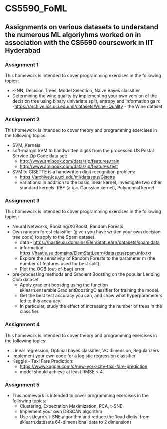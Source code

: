 # CS5590_FoML
## Assignments on various datasets to understand the numerous ML algoriyhms worked on in association with the CS5590 coursework  in IIT Hyderabad


### Assignment 1
This homework is intended to cover programming exercises in the following topics:
- k-NN, Decision Trees, Model Selection, Naive Bayes classifier
- Determining the wine quality by implementing your own version of the decision tree using binary univariate split, entropy and information gain: 
   -https://archive.ics.uci.edu/ml/datasets/Wine+Quality - the Wine dataset

### Assignment 2
This homework is intended to cover theory and programming exercises in the following topics:
- SVM, Kernels
- soft-margin SVM to handwritten digits from the processed US Postal Service Zip Code data set: 
  - http://www.amlbook.com/data/zip/features.train 
  - http://www.amlbook.com/data/zip/features.test
- SVM to GISETTE is a handwritten digit recognition problem:
   - https://archive.ics.uci.edu/ml/datasets/Gisette
   - variations: In addition to the basic linear kernel, investigate two other standard kernels: RBF (a.k.a. Gaussian kernel), Polynomial kernel   

### Assignment 3
This homework is intended to cover programming exercises in the following topics:
- Neural Networks, Boosting/XGBoost, Random Forests
- Own random forest classifier (given you have written your own decision tree code) to apply to the Spam dataset 
   - data - https://hastie.su.domains/ElemStatLearn/datasets/spam.data
   - information - https://hastie.su.domains/ElemStatLearn/datasets/spam.info.txt
   - Explore the sensitivity of Random Forests to the parameter m (the number of features used for best split).
   - Plot the OOB (out-of-bag) error
- pre-processing methods and Gradient Boosting on the popular Lending Club dataset
   - Apply gradient boosting using the function sklearn.ensemble.GradientBoostingClassifier for training the model.
   - Get the best test accuracy you can, and show what hyperparameters led to this accuracy.
   - In particular, study the effect of increasing the number of trees in the classifier.
 
### Assignment 4
This homework is intended to cover theory and programming exercises in the following topics:
- Linear regression, Optimal bayes classifier, VC dimension, Regularizers
- Implement your own code for a logistic regression classifier
- Kaggle - Taxi Fare Prediction:
   - https://www.kaggle.com/c/new-york-city-taxi-fare-prediction
   - model should achieve at least RMSE < 4.

### Assignment 5
- This homework is intended to cover programming exercises in the following topics:
   - Clustering, Expectation Maximization, PCA, t-SNE  
   - Implement your own DBSCAN algorithm
   - Use sklearn’s t-SNE algorithm and reduce the ’load digits’ from sklearn.datasets 64-dimensional data to 2 dimensions
